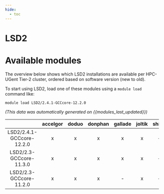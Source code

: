 ```yaml
---
hide:
  - toc
---
```


LSD2
====

# Available modules


The overview below shows which LSD2 installations are available per HPC-UGent Tier-2 cluster, ordered based on software version (new to old).

To start using LSD2, load one of these modules using a `module load` command like:

```shell
module load LSD2/2.4.1-GCCcore-12.2.0
```

*(This data was automatically generated on {{modules_last_updated}})*  

| |accelgor|doduo|donphan|gallade|joltik|shinx|skitty|
| :---: | :---: | :---: | :---: | :---: | :---: | :---: | :---: |
|LSD2/2.4.1-GCCcore-12.2.0|x|x|x|x|x|-|-|
|LSD2/2.3-GCCcore-11.3.0|x|x|x|x|x|-|-|
|LSD2/2.3-GCCcore-11.2.0|x|x|x|-|x|-|-|
